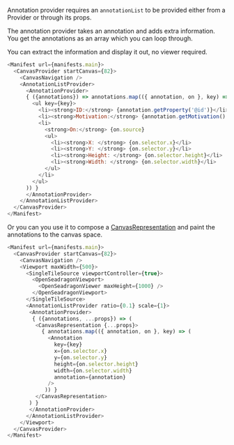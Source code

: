 Annotation provider requires an `annotationList` to be provided either from a 
Provider or through its props.

The annotation provider takes an annotation and adds extra information. You get the
annotations as an array which you can loop through.

You can extract the information and display it out, no viewer required.
```js
<Manifest url={manifests.main}>
  <CanvasProvider startCanvas={82}>
    <CanvasNavigation />  
    <AnnotationListProvider>
      <AnnotationProvider>
      { ({annotations}) => annotations.map(({ annotation, on }, key) => (
        <ul key={key}>
          <li><strong>ID:</strong> {annotation.getProperty('@id')}</li>
          <li><strong>Motivation:</strong> {annotation.getMotivation().toString()}</li>
          <li>
            <strong>On:</strong> {on.source}
            <ul>
              <li><strong>X: </strong> {on.selector.x}</li>
              <li><strong>Y: </strong> {on.selector.y}</li>
              <li><strong>Height: </strong> {on.selector.height}</li>
              <li><strong>Width: </strong> {on.selector.width}</li>
            </ul>
          </li>
        </ul>
      )) }
      </AnnotationProvider>
    </AnnotationListProvider>
  </CanvasProvider>
</Manifest>
```


Or you can you use it to compose a [CanvasRepresentation](#canvasrepresentation) and paint 
the annotations to the canvas space. 
```js
<Manifest url={manifests.main}>
  <CanvasProvider startCanvas={82}>
    <CanvasNavigation />
    <Viewport maxWidth={500}>
      <SingleTileSource viewportController={true}>
        <OpenSeadragonViewport>
          <OpenSeadragonViewer maxHeight={1000} />
        </OpenSeadragonViewport>
      </SingleTileSource> 
      <AnnotationListProvider ratio={0.1} scale={1}>
       <AnnotationProvider>
        { ({annotations, ...props}) => (
         <CanvasRepresentation {...props}>
           { annotations.map(({ annotation, on }, key) => (
             <Annotation 
               key={key} 
               x={on.selector.x} 
               y={on.selector.y} 
               height={on.selector.height} 
               width={on.selector.width}
               annotation={annotation} 
             />
            )) }
         </CanvasRepresentation>
       ) }
       </AnnotationProvider>
      </AnnotationListProvider>
    </Viewport>
  </CanvasProvider>
</Manifest>
```